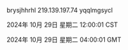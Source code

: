 brysjhhrhl 219.139.197.74 yqqlmgsycl

2024年 10月 29日 星期二 12:00:01 CST

2024年 10月 29日 星期二 04:00:01 GMT
